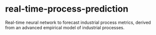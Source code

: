 # real-time-process-prediction
Real-time neural network to forecast industrial process metrics, derived from an advanced empirical model of industrial processes.
